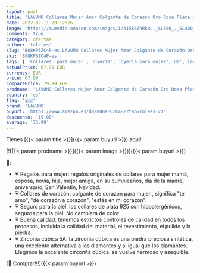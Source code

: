 ```yaml
---
layout: post
title: 'LAVUMO Collares Mujer Amor Colgante de Corazón Oro Rosa Plata de Ley 925 Collares de Mujer Joyas Regalos para Esposa  Mamá  Novia  Cumpleaños Navidad Aniversario día de San Valentín Regalo SR4-LOVE '
date: 2022-02-11 20:12:26
image: 'https://m.media-amazon.com/images/I/415k6ZhRk0L._SL500_._SL400_.jpg'
comments: true
category: ofertas
author: 'tole.es'
slug: 'B08KP6ZC4P-es LAVUMO Collares Mujer Amor Colgante de Corazón Oro Rosa...'
sku: 'B08KP6ZC4P-es'
tags: [ 'Collares  para mujer','Joyería','Joyería para mujer','de','lavumo','ley','navidad','plata', ]
actualPrice: 67.99 EUR
currency: EUR
price: 67.99
comparePrice: 79.99 EUR
prodname: 'LAVUMO Collares Mujer Amor Colgante de Corazón Oro Rosa Plata de Ley 925 Collares de Mujer Joyas Regalos para Esposa  Mamá  Novia  Cumpleaños Navidad Aniversario día de San Valentín Regalo SR4-LOVE '
country: 'es'
flag: '🇪🇸'
brand: 'LAVUMO'
buyurl: 'https://www.amazon.es/dp/B08KP6ZC4P/?tag=tolees-21'
descuento: '15.00'
average: '73.99'
---
```


Tienes [{{< param title >}}]({{< param buyurl >}}) aqui!

[![{{< param prodname >}}]({{< param image >}})]({{< param buyurl >}})

🔎:

- 💗 Regalos para mujer: regalos originales de collares para mujer mamá, esposa, novia, hija, mejor amiga, en su cumpleaños, día de la madre, aniversario, San Valentín, Navidad.
- 💗 Collares de corazón: colgante de corazón para mujer , significa "te amo", "de corazón a corazón", "estás en mi corazón".
- 💗 Seguro para la piel: los collares de plata 925 son hipoalergénicos, seguros para la piel. No cambiará de color.
- 💗 Buena calidad: tenemos estrictos controles de calidad en todos los procesos, incluida la calidad del material, el revestimiento, el pulido y la piedra.
- 💗 Zirconia cúbica 5A: la zirconia cúbica es una piedra preciosa sintética, una excelente alternativa a los diamantes y al igual que los diamantes. Elegimos la excelente circonita cúbica. se vuelve hermoso y asequible.

[🛒 Comprar!!!]({{< param buyurl >}})
